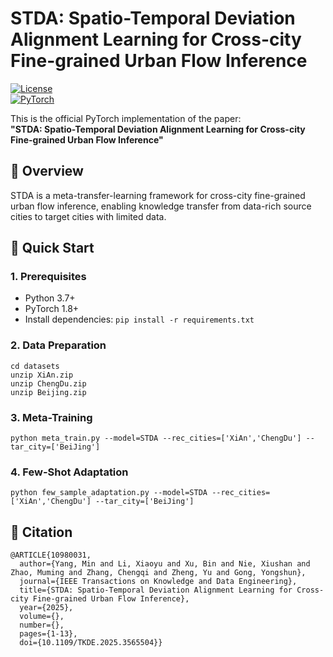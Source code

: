 # STDA: Spatio-Temporal Deviation Alignment Learning for Cross-city Fine-grained Urban Flow Inference

[![License](https://img.shields.io/badge/license-MIT-blue.svg)](LICENSE)  
[![PyTorch](https://img.shields.io/badge/PyTorch-%23EE4C2C.svg?logo=PyTorch&logoColor=white)](https://pytorch.org/)

This is the official PyTorch implementation of the paper:  
**"STDA: Spatio-Temporal Deviation Alignment Learning for Cross-city Fine-grained Urban Flow Inference"**

## 📌 Overview
STDA is a meta-transfer-learning framework for cross-city fine-grained urban flow inference, enabling knowledge transfer from data-rich source cities to target cities with limited data.

## 🚀 Quick Start

### 1. Prerequisites
- Python 3.7+
- PyTorch 1.8+
- Install dependencies: `pip install -r requirements.txt`

### 2. Data Preparation
```
cd datasets
unzip XiAn.zip    
unzip ChengDu.zip 
unzip Beijing.zip 
```

### 3. Meta-Training

```
python meta_train.py --model=STDA --rec_cities=['XiAn','ChengDu'] --tar_city=['BeiJing']
```

### 4. Few-Shot Adaptation

```
python few_sample_adaptation.py --model=STDA --rec_cities=['XiAn','ChengDu'] --tar_city=['BeiJing']
```


## 📜 Citation
```
@ARTICLE{10980031,
  author={Yang, Min and Li, Xiaoyu and Xu, Bin and Nie, Xiushan and Zhao, Muming and Zhang, Chengqi and Zheng, Yu and Gong, Yongshun},
  journal={IEEE Transactions on Knowledge and Data Engineering}, 
  title={STDA: Spatio-Temporal Deviation Alignment Learning for Cross-city Fine-grained Urban Flow Inference}, 
  year={2025},
  volume={},
  number={},
  pages={1-13},
  doi={10.1109/TKDE.2025.3565504}}
 ```
